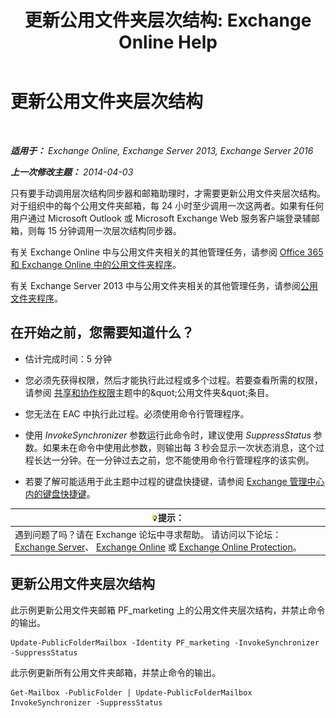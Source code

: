 ﻿---
title: '更新公用文件夹层次结构: Exchange Online Help'
TOCTitle: 更新公用文件夹层次结构
ms:assetid: a7b2fb51-0207-4d7d-938d-466ae110bb90
ms:mtpsurl: https://technet.microsoft.com/zh-cn/library/JJ945055(v=EXCHG.150)
ms:contentKeyID: 52061414
ms.date: 05/23/2018
mtps_version: v=EXCHG.150
ms.translationtype: MT
---

# 更新公用文件夹层次结构

 

_**适用于：** Exchange Online, Exchange Server 2013, Exchange Server 2016_

_**上一次修改主题：** 2014-04-03_

只有要手动调用层次结构同步器和邮箱助理时，才需要更新公用文件夹层次结构。对于组织中的每个公用文件夹邮箱，每 24 小时至少调用一次这两者。如果有任何用户通过 Microsoft Outlook 或 Microsoft Exchange Web 服务客户端登录辅邮箱，则每 15 分钟调用一次层次结构同步器。

有关 Exchange Online 中与公用文件夹相关的其他管理任务，请参阅 [Office 365 和 Exchange Online 中的公用文件夹程序](https://technet.microsoft.com/zh-cn/library/jj966272\(v=exchg.150\))。

有关 Exchange Server 2013 中与公用文件夹相关的其他管理任务，请参阅[公用文件夹程序](public-folder-procedures-exchange-2013-help.md)。

## 在开始之前，您需要知道什么？

  - 估计完成时间：5 分钟

  - 您必须先获得权限，然后才能执行此过程或多个过程。若要查看所需的权限，请参阅 [共享和协作权限](sharing-and-collaboration-permissions-exchange-2013-help.md)主题中的\&quot;公用文件夹\&quot;条目。

  - 您无法在 EAC 中执行此过程。必须使用命令行管理程序。

  - 使用 *InvokeSynchronizer* 参数运行此命令时，建议使用 *SuppressStatus* 参数。如果未在命令中使用此参数，则输出每 3 秒会显示一次状态消息，这个过程长达一分钟。在一分钟过去之前，您不能使用命令行管理程序的该实例。

  - 若要了解可能适用于此主题中过程的键盘快捷键，请参阅 [Exchange 管理中心内的键盘快捷键](keyboard-shortcuts-in-the-exchange-admin-center-exchange-online-protection-help.md)。

<table>
<thead>
<tr class="header">
<th><img src="images/Bb124558.tip(EXCHG.150).gif" title="提示" alt="提示" />提示：</th>
</tr>
</thead>
<tbody>
<tr class="odd">
<td>遇到问题了吗？请在 Exchange 论坛中寻求帮助。 请访问以下论坛：<a href="https://go.microsoft.com/fwlink/p/?linkid=60612">Exchange Server</a>、 <a href="https://go.microsoft.com/fwlink/p/?linkid=267542">Exchange Online</a> 或 <a href="https://go.microsoft.com/fwlink/p/?linkid=285351">Exchange Online Protection</a>。</td>
</tr>
</tbody>
</table>


## 更新公用文件夹层次结构

此示例更新公用文件夹邮箱 PF\_marketing 上的公用文件夹层次结构，并禁止命令的输出。

    Update-PublicFolderMailbox -Identity PF_marketing -InvokeSynchronizer -SuppressStatus

此示例更新所有公用文件夹邮箱，并禁止命令的输出。

    Get-Mailbox -PublicFolder | Update-PublicFolderMailbox InvokeSynchronizer -SuppressStatus


